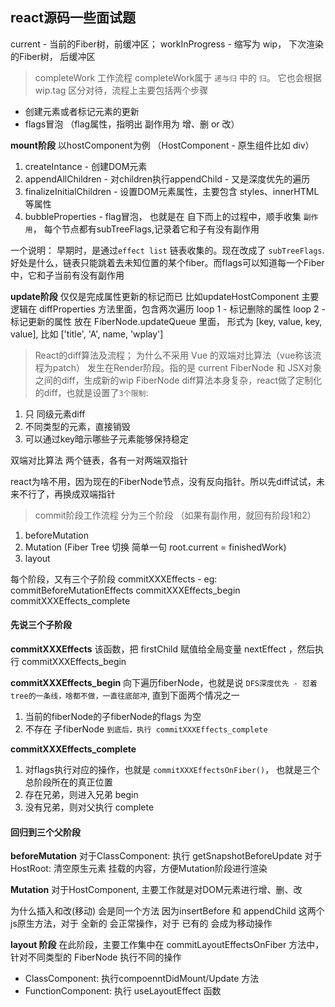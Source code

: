 ## react源码一些面试题

current - 当前的Fiber树，前缓冲区；
workInProgress - 缩写为 wip， 下次渲染的Fiber树， 后缓冲区


> completeWork 工作流程
completeWork属于 `递与归` 中的 `归`。 它也会根据 wip.tag 区分对待，流程上主要包括两个步骤
- 创建元素或者标记元素的更新
- flags冒泡  （flag属性，指明出 副作用为 增、删 or 改）

**mount阶段**
以hostComponent为例 （HostComponent - 原生组件比如 div）
1. createIntance - 创建DOM元素
2. appendAllChildren - 对children执行appendChild - 又是深度优先的遍历
3. finalizeInitialChildren - 设置DOM元素属性，主要包含 styles、innerHTML等属性
4. bubbleProperties - flag冒泡， 也就是在 自下而上的过程中，顺手收集 `副作用`， 每个节点都有subTreeFlags,记录着它和子有没有副作用

一个说明： 早期时，是通过`effect list` 链表收集的。现在改成了 `subTreeFlags`. 好处是什么，链表只能跳着去未知位置的某个fiber。而flags可以知道每一个Fiber中，它和子当前有没有副作用

**update阶段**
仅仅是完成属性更新的标记而已
比如updateHostComponent 主要逻辑在 diffProperties 方法里面，包含两次遍历
loop 1 - 标记删除的属性
loop 2 - 标记更新的属性
放在 FiberNode.updateQueue 里面， 形式为 [key, value, key, value], 比如 ['title', 'A', name, 'wplay']


> React的diff算法及流程； 为什么不采用 Vue 的双端对比算法（vue称该流程为patch）
发生在Render阶段。指的是 current FiberNode 和 JSX对象 之间的diff，生成新的wip FiberNode
diff算法本身复杂，react做了定制化的diff，也就是设置了`3个限制`:
1. 只 同级元素diff
2. 不同类型的元素，直接销毁
3. 可以通过key暗示哪些子元素能够保持稳定


双端对比算法
两个链表，各有一对两端双指针

react为啥不用，因为现在的FiberNode节点，没有反向指针。所以先diff试试，未来不行了，再换成双端指针


> commit阶段工作流程
分为三个阶段
（如果有副作用，就回有阶段1和2）
1. beforeMutation
2. Mutation
(Fiber Tree 切换 简单一句 root.current = finishedWork)
3. layout

每个阶段，又有三个子阶段
commitXXXEffects  - eg: commitBeforeMutationEffects
commitXXXEffects_begin
commitXXXEffects_complete

#### 先说三个子阶段
**commitXXXEffects**
该函数，把 firstChild 赋值给全局变量 nextEffect ，然后执行 commitXXXEffects_begin

**commitXXXEffects_begin**
向下遍历fiberNode，也就是说 `DFS深度优先 - 怼着tree的一条线，啥都不做，一直往底部冲`, 直到下面两个情况之一
1. 当前的fiberNode的子fiberNode的flags 为空
2. 不存在 子fiberNode
`到底后，执行 commitXXXEffects_complete`

**commitXXXEffects_complete**
1. 对flags执行对应的操作，也就是  `commitXXXEffectsOnFiber()`， 也就是三个总阶段所在的真正位置
2. 存在兄弟，则进入兄弟 begin
3. 没有兄弟，则对父执行 complete

#### 回归到三个父阶段
**beforeMutation**
对于ClassComponent: 执行 getSnapshotBeforeUpdate
对于 HostRoot: 清空原生元素 挂载的内容，方便Mutation阶段进行渲染

**Mutation**
对于HostComponent, 主要工作就是对DOM元素进行增、删、改

为什么插入和改(移动) 会是同一个方法
因为insertBefore 和 appendChild 这两个js原生方法，对于 全新的 会正常操作，对于 已有的 会成为移动操作


**layout 阶段**
在此阶段，主要工作集中在 commitLayoutEffectsOnFiber 方法中，针对不同类型的 FiberNode 执行不同的操作
- ClassComponent: 执行compoenntDidMount/Update 方法
- FunctionComponent: 执行 useLayoutEffect 函数
